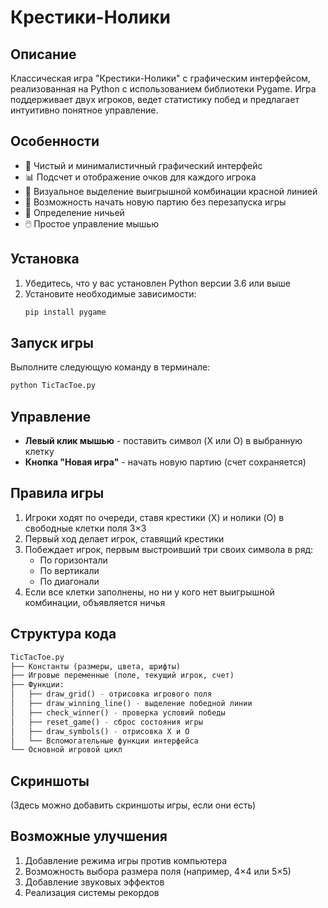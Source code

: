 # Крестики-Нолики

## Описание
Классическая игра "Крестики-Нолики" с графическим интерфейсом, реализованная на Python с использованием библиотеки Pygame. Игра поддерживает двух игроков, ведет статистику побед и предлагает интуитивно понятное управление.

## Особенности
- 🎨 Чистый и минималистичный графический интерфейс
- 📊 Подсчет и отображение очков для каждого игрока
- 🔴 Визуальное выделение выигрышной комбинации красной линией
- 🔄 Возможность начать новую партию без перезапуска игры
- 🤝 Определение ничьей
- 🖱️ Простое управление мышью

## Установка
1. Убедитесь, что у вас установлен Python версии 3.6 или выше
2. Установите необходимые зависимости:
   ```bash
   pip install pygame
   ```

## Запуск игры
Выполните следующую команду в терминале:
```bash
python TicTacToe.py
```

## Управление
- **Левый клик мышью** - поставить символ (X или O) в выбранную клетку
- **Кнопка "Новая игра"** - начать новую партию (счет сохраняется)

## Правила игры
1. Игроки ходят по очереди, ставя крестики (X) и нолики (O) в свободные клетки поля 3×3
2. Первый ход делает игрок, ставящий крестики
3. Побеждает игрок, первым выстроивший три своих символа в ряд:
   - По горизонтали
   - По вертикали
   - По диагонали
4. Если все клетки заполнены, но ни у кого нет выигрышной комбинации, объявляется ничья

## Структура кода
```python
TicTacToe.py
├── Константы (размеры, цвета, шрифты)
├── Игровые переменные (поле, текущий игрок, счет)
├── Функции:
│   ├── draw_grid() - отрисовка игрового поля
│   ├── draw_winning_line() - выделение победной линии
│   ├── check_winner() - проверка условий победы
│   ├── reset_game() - сброс состояния игры
│   ├── draw_symbols() - отрисовка X и O
│   └── Вспомогательные функции интерфейса
└── Основной игровой цикл
```

## Скриншоты
(Здесь можно добавить скриншоты игры, если они есть)

## Возможные улучшения
1. Добавление режима игры против компьютера
2. Возможность выбора размера поля (например, 4×4 или 5×5)
3. Добавление звуковых эффектов
4. Реализация системы рекордов
